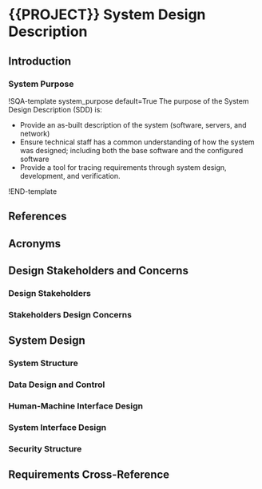 # {{PROJECT}} System Design Description

## Introduction
### System Purpose
!SQA-template system_purpose default=True
The purpose of the System Design Description (SDD) is:

* Provide an as-built description of the system (software, servers, and network)
* Ensure technical staff has a common understanding of how the system was designed; including both the base software and the configured software
* Provide a tool for tracing requirements through system design, development, and verification.

!END-template

## References

## Acronyms

## Design Stakeholders and Concerns

### Design Stakeholders

### Stakeholders Design Concerns

## System Design

### System Structure

### Data Design and Control

### Human-Machine Interface Design

### System Interface Design

### Security Structure

## Requirements Cross-Reference
